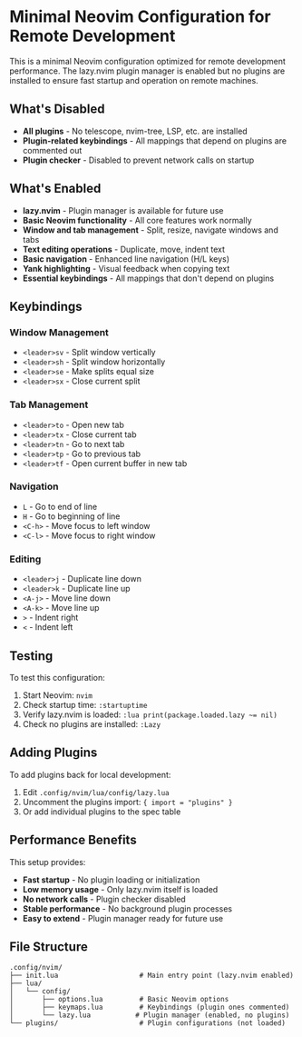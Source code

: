 # Minimal Neovim Configuration for Remote Development

This is a minimal Neovim configuration optimized for remote development performance. The lazy.nvim plugin manager is enabled but no plugins are installed to ensure fast startup and operation on remote machines.

## What's Disabled

- **All plugins** - No telescope, nvim-tree, LSP, etc. are installed
- **Plugin-related keybindings** - All mappings that depend on plugins are commented out
- **Plugin checker** - Disabled to prevent network calls on startup

## What's Enabled

- **lazy.nvim** - Plugin manager is available for future use
- **Basic Neovim functionality** - All core features work normally
- **Window and tab management** - Split, resize, navigate windows and tabs
- **Text editing operations** - Duplicate, move, indent text
- **Basic navigation** - Enhanced line navigation (H/L keys)
- **Yank highlighting** - Visual feedback when copying text
- **Essential keybindings** - All mappings that don't depend on plugins

## Keybindings

### Window Management
- `<leader>sv` - Split window vertically
- `<leader>sh` - Split window horizontally  
- `<leader>se` - Make splits equal size
- `<leader>sx` - Close current split

### Tab Management
- `<leader>to` - Open new tab
- `<leader>tx` - Close current tab
- `<leader>tn` - Go to next tab
- `<leader>tp` - Go to previous tab
- `<leader>tf` - Open current buffer in new tab

### Navigation
- `L` - Go to end of line
- `H` - Go to beginning of line
- `<C-h>` - Move focus to left window
- `<C-l>` - Move focus to right window

### Editing
- `<leader>j` - Duplicate line down
- `<leader>k` - Duplicate line up
- `<A-j>` - Move line down
- `<A-k>` - Move line up
- `>` - Indent right
- `<` - Indent left

## Testing

To test this configuration:

1. Start Neovim: `nvim`
2. Check startup time: `:startuptime`
3. Verify lazy.nvim is loaded: `:lua print(package.loaded.lazy ~= nil)`
4. Check no plugins are installed: `:Lazy`

## Adding Plugins

To add plugins back for local development:

1. Edit `.config/nvim/lua/config/lazy.lua`
2. Uncomment the plugins import: `{ import = "plugins" }`
3. Or add individual plugins to the spec table

## Performance Benefits

This setup provides:
- **Fast startup** - No plugin loading or initialization
- **Low memory usage** - Only lazy.nvim itself is loaded
- **No network calls** - Plugin checker disabled
- **Stable performance** - No background plugin processes
- **Easy to extend** - Plugin manager ready for future use

## File Structure

```
.config/nvim/
├── init.lua                    # Main entry point (lazy.nvim enabled)
├── lua/
│   └── config/
│       ├── options.lua         # Basic Neovim options
│       ├── keymaps.lua         # Keybindings (plugin ones commented)
│       └── lazy.lua           # Plugin manager (enabled, no plugins)
└── plugins/                    # Plugin configurations (not loaded)
``` 